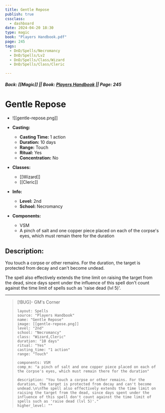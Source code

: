 ```yaml
---
title: Gentle Repose
publish: true
cssclass:
  - dashboard
date: 2024-04-20 18:30
type: magic
book: "Players Handbook.pdf"
page: 245
tags:
  - DnD/Spells/Necromancy
  - DnD/Spells/Lv2
  - DnD/Spells/Class/Wizard
  - DnD/Spells/Class/Cleric

---
```


##### Back: [[Magic]] || Book: [Players Handbook](https://drive.google.com/drive/folders/1O5bhpYizcIT5xxAoLOuzCRht_PVS7VSG?usp=sharing) || Page: 245

# Gentle Repose
- ![[gentle-repose.png]]
- **Casting:**
    - **Casting Time:** 1 action
    - **Duration:** 10 days
    - **Range:** Touch
    - **Ritual:** Yes
    - **Concentration:** No
- **Classes:**
    - [[Wizard]]
    - [[Cleric]]

- **Info:**
    - **Level:** 2nd
    - **School:** Necromancy
- **Components:**
    - VSM
    - A pinch of salt and one copper piece placed on each of the corpse's eyes, which must remain there for the duration

## Description:
You touch a corpse or other remains. For the duration, the target is protected from decay and can't become undead.

The spell also effectively extends the time limit on raising the target from the dead, since days spent under the influence of this spell don't count against the time limit of spells such as 'raise dead (lvl 5)'.



---

> [!BUG]- GM's Corner
>
> ```statblock
> layout: Spells
> source: "Players Handbook"
> name: "Gentle Repose"
> image: [[gentle-repose.png]]
> level: "2nd"
> school: "Necromancy"
> class: "Wizard,Cleric"
> duration: "10 days"
> ritual: "Yes"
> casting_time: "1 action"
> range: "Touch"
>
> components: VSM
> comp_m: "a pinch of salt and one copper piece placed on each of the corpse's eyes, which must remain there for the duration"
>
> description: "You touch a corpse or other remains. For the duration, the target is protected from decay and can't become undead.\n\nThe spell also effectively extends the time limit on raising the target from the dead, since days spent under the influence of this spell don't count against the time limit of spells such as 'raise dead (lvl 5)'."
> higher_level: ""
> ```
